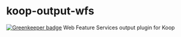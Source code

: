 # koop-output-wfs

[![Greenkeeper badge](https://badges.greenkeeper.io/koopjs/koop-output-wfs.svg)](https://greenkeeper.io/)
Web Feature Services output plugin for Koop
